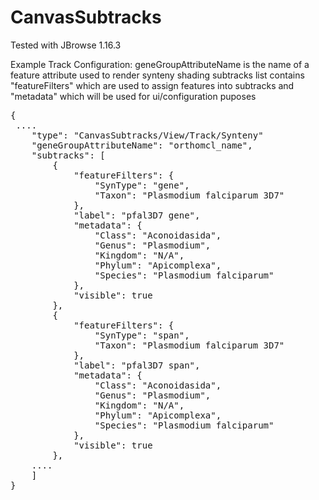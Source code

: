 # CanvasSubtracks

Tested with JBrowse 1.16.3

Example Track Configuration:
  geneGroupAttributeName is the name of a feature attribute used to render synteny shading
  subtracks list contains "featureFilters" which are used to assign features into subtracks and "metadata" which will be used for ui/configuration puposes

<pre>
{
 ....
    "type": "CanvasSubtracks/View/Track/Synteny"
    "geneGroupAttributeName": "orthomcl_name",
    "subtracks": [
        {
            "featureFilters": {
                "SynType": "gene",
                "Taxon": "Plasmodium falciparum 3D7"
            },
            "label": "pfal3D7 gene",
            "metadata": {
                "Class": "Aconoidasida",
                "Genus": "Plasmodium",
                "Kingdom": "N/A",
                "Phylum": "Apicomplexa",
                "Species": "Plasmodium falciparum"
            },
            "visible": true
        },
        {
            "featureFilters": {
                "SynType": "span",
                "Taxon": "Plasmodium falciparum 3D7"
            },
            "label": "pfal3D7 span",
            "metadata": {
                "Class": "Aconoidasida",
                "Genus": "Plasmodium",
                "Kingdom": "N/A",
                "Phylum": "Apicomplexa",
                "Species": "Plasmodium falciparum"
            },
            "visible": true
        }, 
	....
    ]
}
</pre>
